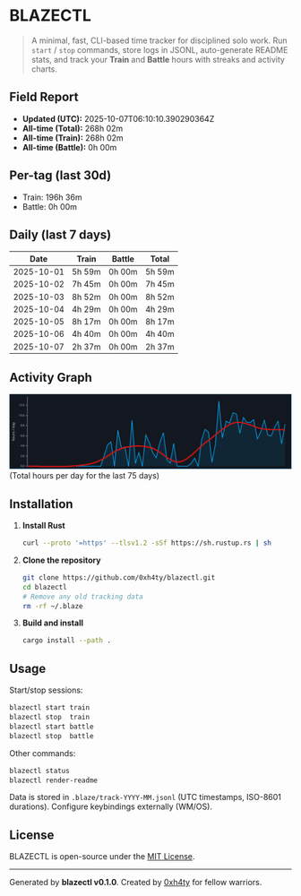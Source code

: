 # BLAZECTL

> A minimal, fast, CLI-based time tracker for disciplined solo work.
    Run `start` / `stop` commands, store logs in JSONL, auto-generate README stats,
    and track your **Train** and **Battle** hours with streaks and activity charts.

## Field Report

- **Updated (UTC):** 2025-10-07T06:10:10.390290364Z
- **All-time (Total):** 268h 02m
- **All-time (Train):** 268h 02m
- **All-time (Battle):** 0h 00m

## Per-tag (last 30d)
- Train: 196h 36m
- Battle: 0h 00m

## Daily (last 7 days)
| Date       | Train | Battle | Total |
|------------|-------|--------|-------|
| 2025-10-01 | 5h 59m | 0h 00m | 5h 59m |
| 2025-10-02 | 7h 45m | 0h 00m | 7h 45m |
| 2025-10-03 | 8h 52m | 0h 00m | 8h 52m |
| 2025-10-04 | 4h 29m | 0h 00m | 4h 29m |
| 2025-10-05 | 8h 17m | 0h 00m | 8h 17m |
| 2025-10-06 | 4h 40m | 0h 00m | 4h 40m |
| 2025-10-07 | 2h 37m | 0h 00m | 2h 37m |

## Activity Graph
![Activity Graph](assets/activity.svg)
(Total hours per day for the last 75 days)

## Installation
1. **Install Rust**
   ```bash
   curl --proto '=https' --tlsv1.2 -sSf https://sh.rustup.rs | sh
   ```
2. **Clone the repository**
   ```bash
   git clone https://github.com/0xh4ty/blazectl.git
   cd blazectl
   # Remove any old tracking data
   rm -rf ~/.blaze
   ```
3. **Build and install**
   ```bash
   cargo install --path .
   ```

## Usage
Start/stop sessions:
```bash
blazectl start train
blazectl stop  train
blazectl start battle
blazectl stop  battle
```
Other commands:
```bash
blazectl status
blazectl render-readme
```
Data is stored in `.blaze/track-YYYY-MM.jsonl` (UTC timestamps, ISO-8601 durations).
Configure keybindings externally (WM/OS).

## License
BLAZECTL is open-source under the [MIT License](LICENSE).

---

Generated by **blazectl v0.1.0**.
Created by [0xh4ty](https://github.com/0xh4ty) for fellow warriors.
